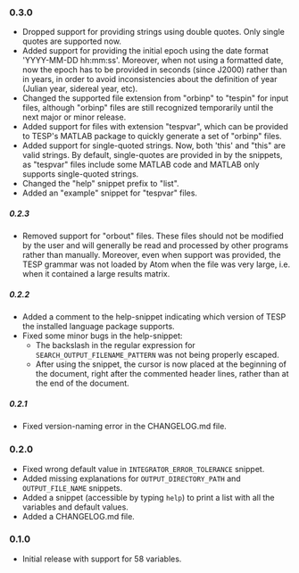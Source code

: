 ### 0.3.0
* Dropped support for providing strings using double quotes. Only single quotes are supported now.
* Added support for providing the initial epoch using the date format 'YYYY-MM-DD hh:mm:ss'. Moreover, when not using a formatted date, now the epoch has to be provided in seconds (since J2000) rather than in years, in order to avoid inconsistencies about the definition of year (Julian year, sidereal year, etc).
* Changed the supported file extension from "orbinp" to "tespin" for input files, although "orbinp" files are still recognized temporarily until the next major or minor release.
* Added support for files with extension "tespvar", which can be provided to TESP's MATLAB package to quickly generate a set of "orbinp" files.
* Added support for single-quoted strings. Now, both 'this' and "this" are valid strings. By default, single-quotes are provided in by the snippets, as "tespvar" files include some MATLAB code and MATLAB only supports single-quoted strings.
* Changed the "help" snippet prefix to "list".
* Added an "example" snippet for "tespvar" files.

##### 0.2.3
* Removed support for "orbout" files. These files should not be modified by the user and will generally be read and processed by other programs rather than manually. Moreover, even when support was provided, the TESP grammar was not loaded by Atom when the file was very large, i.e. when it contained a large results matrix.

##### 0.2.2
* Added a comment to the help-snippet indicating which version of TESP the installed language package supports.
* Fixed some minor bugs in the help-snippet:
  * The backslash in the regular expression for `SEARCH_OUTPUT_FILENAME_PATTERN` was not being properly escaped.
  * After using the snippet, the cursor is now placed at the beginning of the document, right after the commented header lines, rather than at the end of the document.

##### 0.2.1
* Fixed version-naming error in the CHANGELOG.md file.

### 0.2.0
* Fixed wrong default value in `INTEGRATOR_ERROR_TOLERANCE` snippet.
* Added missing explanations for `OUTPUT_DIRECTORY_PATH` and `OUTPUT_FILE_NAME` snippets.
* Added a snippet (accessible by typing `help`) to print a list with all the variables and default values.
* Added a CHANGELOG.md file.

### 0.1.0
* Initial release with support for 58 variables.
